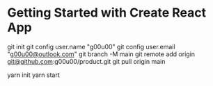# Getting Started with Create React App
git init
git config user.name "g00u00"
git config user.email "g00u00@outlook.com"
git branch -M main
git remote add origin git@github.com:g00u00/product.git
git pull origin main

yarn init
yarn start
